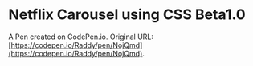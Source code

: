 # Netflix Carousel using CSS Beta1.0

A Pen created on CodePen.io. Original URL: [https://codepen.io/Raddy/pen/NojQmd](https://codepen.io/Raddy/pen/NojQmd).

